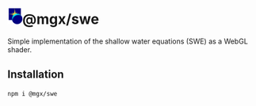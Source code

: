 <h1><img src="https://raw.githubusercontent.com/MichaelLangbein/mgx/main/logo.svg" width="30">@mgx/swe</h1>

Simple implementation of the shallow water equations (SWE) as a WebGL shader.

## Installation

```
npm i @mgx/swe
```
